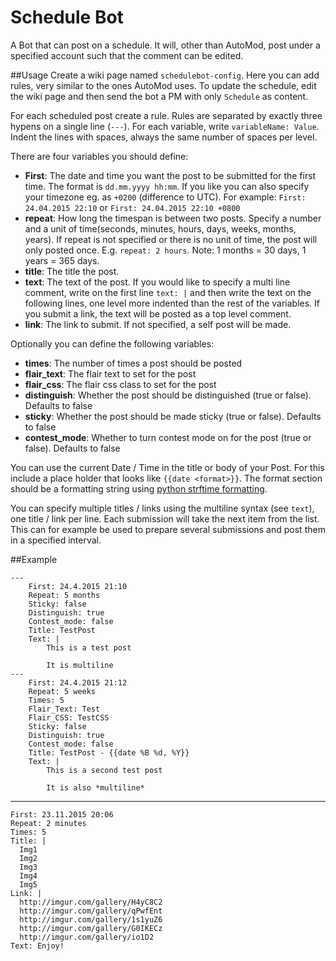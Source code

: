 # Schedule Bot
A Bot that can post on a schedule. It will, other than AutoMod, post under a specified account such that the comment can be edited.

##Usage
Create a wiki page named `schedulebot-config`. Here you can add rules, very similar to the ones AutoMod uses.
To update the schedule, edit the wiki page and then send the bot a PM with only `Schedule` as content.

For each scheduled post create a rule. Rules are separated by exactly three hypens on a single line (`---`). For each variable, write `variableName: Value`. Indent the lines with spaces, always the same number of spaces per level.

There are four variables you should define:

 * **First**: The date and time you want the post to be submitted for the first time. The format is `dd.mm.yyyy hh:mm`. If you like you can also specify your timezone eg. as `+0200` (difference to UTC). For example: `First: 24.04.2015 22:10` or `First: 24.04.2015 22:10 +0800`
 * **repeat**: How long the timespan is between two posts. Specify a number and a unit of time(seconds, minutes, hours, days, weeks, months, years). If repeat is not specified or there is no unit of time, the post will only posted once. E.g. `repeat: 2 hours`. Note: 1 months = 30 days, 1 years = 365 days.
 * **title**: The title the post.
 * **text**: The text of the post. If you would like to specify a multi line comment, write on the first line `text: |` and then write the text on the following lines, one level more indented than the rest of the variables. If you submit a link, the  text will be posted as a top level comment.
 * **link**: The link to submit. If not specified, a self post will be made.

Optionally you can define the following variables:
 * **times**: The number of times a post should be posted
 * **flair_text**: The flair text to set for the post
 * **flair_css**: The flair css class to set for the post
 * **distinguish**: Whether the post should be distinguished (true or false). Defaults to false
 * **sticky**: Whether the post should be made sticky (true or false). Defaults to false
 * **contest_mode**: Whether to turn contest mode on for the post (true or false). Defaults to false

You can use the current Date / Time in the title or body of your Post. For this include a place holder that looks like `{{date <format>}}`. The format section should be a formatting string using [python strftime formatting](http://strftime.org/).

You can specify multiple titles / links using the multiline syntax (see `text`), one title / link per line. Each submission will take the next item from the list. This can for example be used to prepare several submissions and post them in a specified interval.

##Example

	---
		First: 24.4.2015 21:10
		Repeat: 5 months
		Sticky: false
		Distinguish: true
		Contest_mode: false
		Title: TestPost
		Text: |
			This is a test post

			It is multiline
	---
		First: 24.4.2015 21:12
		Repeat: 5 weeks
		Times: 5
		Flair_Text: Test
		Flair_CSS: TestCSS
		Sticky: false
		Distinguish: true
		Contest_mode: false
		Title: TestPost - {{date %B %d, %Y}}
		Text: |
			This is a second test post

			It is also *multiline*
  ---
    First: 23.11.2015 20:06
    Repeat: 2 minutes
    Times: 5
    Title: |
      Img1
      Img2
      Img3
      Img4
      Img5
    Link: |
      http://imgur.com/gallery/H4yC8C2
      http://imgur.com/gallery/qPwfEnt
      http://imgur.com/gallery/1s1yuZ6
      http://imgur.com/gallery/G0IKECz
      http://imgur.com/gallery/io1D2
    Text: Enjoy!

